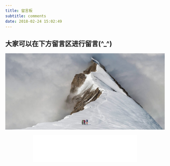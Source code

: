 ```yaml
---
title: 留言板
subtitle: comments
date: 2018-02-24 15:02:49
---
```

## 大家可以在下方留言区进行留言(^_^)
![comments](/assets/images/comments.jpg)

<center>
	<iframe frameborder="no" border="0" marginwidth="0" marginheight="0" width=330 height=86 src="//music.163.com/outchain/player?type=2&id=480353&auto=1&height=66"></iframe>
</center>
